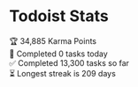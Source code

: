 
# Todoist Stats

<!-- TODO-IST:START -->
🏆  34,885 Karma Points           
🌸  Completed 0 tasks today           
✅  Completed 13,300 tasks so far           
⏳  Longest streak is 209 days
<!-- TODO-IST:END -->
